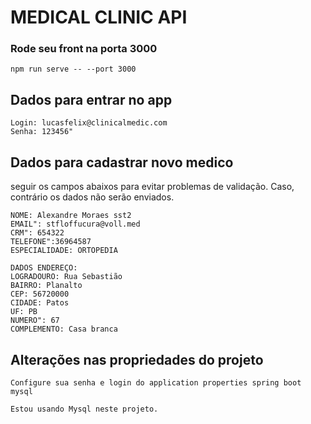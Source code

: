 # MEDICAL CLINIC API


### Rode seu front na porta 3000
```
npm run serve -- --port 3000
```

## Dados para entrar no app 
```
Login: lucasfelix@clinicalmedic.com
Senha: 123456"
```


## Dados para cadastrar novo medico 
seguir os campos abaixos para evitar problemas de validação. Caso, contrário os dados não serão enviados.
```
NOME: Alexandre Moraes sst2
EMAIL": stfloffucura@voll.med
CRM": 654322
TELEFONE":36964587
ESPECIALIDADE: ORTOPEDIA

DADOS ENDEREÇO: 
LOGRADOURO: Rua Sebastião
BAIRRO: Planalto
CEP: 56720000
CIDADE: Patos
UF: PB
NUMERO": 67
COMPLEMENTO: Casa branca
```    

## Alterações nas propriedades do projeto
```
Configure sua senha e login do application properties spring boot mysql

Estou usando Mysql neste projeto.

```